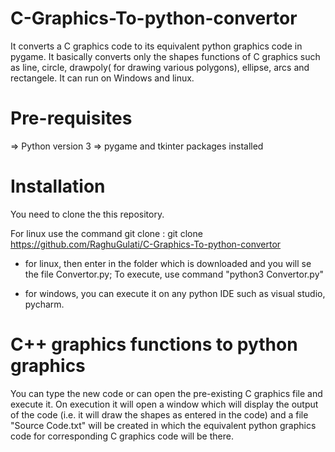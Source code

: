 # C-Graphics-To-python-convertor
It converts a C graphics code to its equivalent python graphics code in pygame. It basically converts only the shapes functions of
C graphics such as line, circle, drawpoly( for drawing various polygons), ellipse, arcs and rectangele. It can run on Windows and 
linux. 

# Pre-requisites
=> Python version 3
=> pygame and tkinter packages installed

# Installation
You need to clone the this repository.

For linux use the command git clone <link of the repository> :
git clone https://github.com/RaghuGulati/C-Graphics-To-python-convertor

- for linux, then enter in the folder which is downloaded and you will se the file Convertor.py; 
    To execute, use command "python3 Convertor.py"
    
- for windows, you can execute it on any python IDE such as visual studio, pycharm.

# C++ graphics functions to python graphics
You can type the new code or can open the pre-existing C graphics file and execute it. On execution it will open a window which will display the output of the code (i.e. it will draw the shapes as entered in the code) and a file "Source Code.txt" will be created in which the equivalent python graphics code for corresponding C graphics code will be there.

